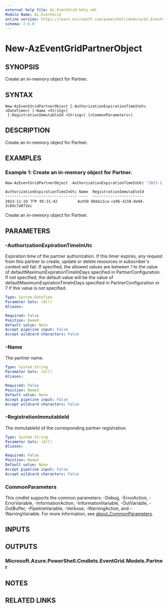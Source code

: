 ```yaml
---
external help file: Az.EventGrid-help.xml
Module Name: Az.EventGrid
online version: https://learn.microsoft.com/powershell/module/Az.EventGrid/new-azeventgridpartnerobject
schema: 2.0.0
---
```


# New-AzEventGridPartnerObject

## SYNOPSIS
Create an in-memory object for Partner.

## SYNTAX

```
New-AzEventGridPartnerObject [-AuthorizationExpirationTimeInUtc <DateTime>] [-Name <String>]
 [-RegistrationImmutableId <String>] [<CommonParameters>]
```

## DESCRIPTION
Create an in-memory object for Partner.

## EXAMPLES

### Example 1: Create an in-memory object for Partner.
```powershell
New-AzEventGridPartnerObject -AuthorizationExpirationTimeInUtc "2023-11-19T09:31:42.521Z" -Name "Auth0" -RegistrationImmutableId "XXXXXXXX-XXXX-XXXX-XXXX-XXXXXXXXXXXX"
```

```output
AuthorizationExpirationTimeInUtc Name  RegistrationImmutableId
-------------------------------- ----  -----------------------
2023-11-19 下午 05:31:42         Auth0 804a11ca-ce9b-4158-8e94-3c8dc7a072ec
```

Create an in-memory object for Partner.

## PARAMETERS

### -AuthorizationExpirationTimeInUtc
Expiration time of the partner authorization.
If this timer expires, any request from this partner to create, update or delete resources in subscriber's
        context will fail.
If specified, the allowed values are between 1 to the value of defaultMaximumExpirationTimeInDays specified in PartnerConfiguration.
        If not specified, the default value will be the value of defaultMaximumExpirationTimeInDays specified in PartnerConfiguration or 7 if this value is not specified.

```yaml
Type: System.DateTime
Parameter Sets: (All)
Aliases:

Required: False
Position: Named
Default value: None
Accept pipeline input: False
Accept wildcard characters: False
```

### -Name
The partner name.

```yaml
Type: System.String
Parameter Sets: (All)
Aliases:

Required: False
Position: Named
Default value: None
Accept pipeline input: False
Accept wildcard characters: False
```

### -RegistrationImmutableId
The immutableId of the corresponding partner registration.

```yaml
Type: System.String
Parameter Sets: (All)
Aliases:

Required: False
Position: Named
Default value: None
Accept pipeline input: False
Accept wildcard characters: False
```

### CommonParameters
This cmdlet supports the common parameters: -Debug, -ErrorAction, -ErrorVariable, -InformationAction, -InformationVariable, -OutVariable, -OutBuffer, -PipelineVariable, -Verbose, -WarningAction, and -WarningVariable. For more information, see [about_CommonParameters](http://go.microsoft.com/fwlink/?LinkID=113216).

## INPUTS

## OUTPUTS

### Microsoft.Azure.PowerShell.Cmdlets.EventGrid.Models.Partner

## NOTES

## RELATED LINKS
